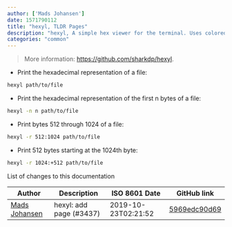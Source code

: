 ```yaml
---
author: ['Mads Johansen']
date: 1571790112
title: "hexyl, TLDR Pages"
description: "hexyl, A simple hex viewer for the terminal. Uses colored output to distinguish different categories of bytes."
categories: "common"
---
```

> More information: <https://github.com/sharkdp/hexyl>.

- Print the hexadecimal representation of a file:

```bash
hexyl path/to/file
```

- Print the hexadecimal representation of the first n bytes of a file:

```bash
hexyl -n n path/to/file
```

- Print bytes 512 through 1024 of a file:

```bash
hexyl -r 512:1024 path/to/file
```

- Print 512 bytes starting at the 1024th byte:

```bash
hexyl -r 1024:+512 path/to/file
```
List of changes to this documentation


Author | Description | ISO 8601 Date | GitHub link
------|-----|-----|-----
[Mads Johansen](mailto:johansen.max@gmail.com) | hexyl: add page (#3437) | 2019-10-23T02:21:52 | [5969edc90d69](https://github.com/tldr-pages/tldr/commit/5969edc90d69cb101b699fc06432f1f2afd9174e)

